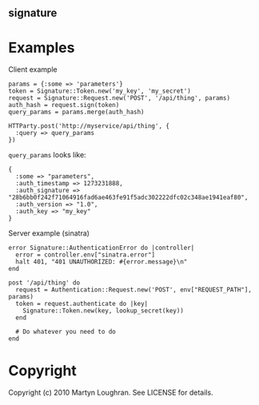 signature
---------

Examples
========

Client example

    params = {:some => 'parameters'}
    token = Signature::Token.new('my_key', 'my_secret')
    request = Signature::Request.new('POST', '/api/thing', params)
    auth_hash = request.sign(token)
    query_params = params.merge(auth_hash)
    
    HTTParty.post('http://myservice/api/thing', {
      :query => query_params
    })

`query_params` looks like:

    {
      :some => "parameters",
      :auth_timestamp => 1273231888,
      :auth_signature => "28b6bb0f242f71064916fad6ae463fe91f5adc302222dfc02c348ae1941eaf80",
      :auth_version => "1.0",
      :auth_key => "my_key"
    }

Server example (sinatra)

    error Signature::AuthenticationError do |controller|
      error = controller.env["sinatra.error"]
      halt 401, "401 UNAUTHORIZED: #{error.message}\n"
    end

    post '/api/thing' do
      request = Authentication::Request.new('POST', env["REQUEST_PATH"], params)
      token = request.authenticate do |key|
        Signature::Token.new(key, lookup_secret(key))
      end

      # Do whatever you need to do
    end

Copyright
=========

Copyright (c) 2010 Martyn Loughran. See LICENSE for details.
